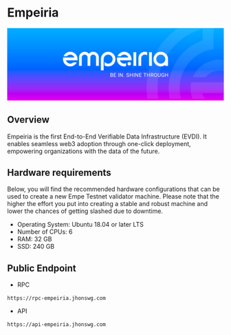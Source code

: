 # Empeiria

![Empeiria](../Image/empei.png)

## Overview
Empeiria is the first End-to-End Verifiable Data Infrastructure (EVDI). It enables seamless web3 adoption through one-click deployment, empowering organizations with the data of the future.

## Hardware requirements

Below, you will find the recommended hardware configurations that can be used to create a new Empe Testnet validator machine. Please note that the higher the effort you put into creating a stable and robust machine and lower the chances of getting slashed due to downtime.

* Operating System: Ubuntu 18.04 or later LTS
* Number of CPUs: 6
* RAM: 32 GB
* SSD: 240 GB

## Public Endpoint

* RPC
```
https://rpc-empeiria.jhonswg.com
```
* API
```
https://api-empeiria.jhonswg.com
```